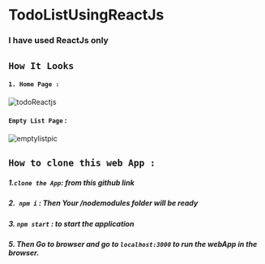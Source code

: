 # TodoListUsingReactJs

### I have used ReactJs only

## `How It Looks `
#### `1. Home Page : `
![todoReactjs](https://user-images.githubusercontent.com/50637985/126870553-ea45357e-94e2-4c3c-8cba-a2fd072d20aa.png)

#### `Empty List Page` :
![emptylistpic](https://user-images.githubusercontent.com/50637985/126875036-d5b05698-69e2-48a4-ad42-e007c84d6053.png)



## `How to clone this web App :`
##### 1.`clone the App`: from this github link
##### 2.` npm i` : Then Your /nodemodules folder will be ready
##### 3. `npm start` : to start the application 
##### 5. Then Go to browser and go to `localhost:3000` to run the webApp in the browser.
